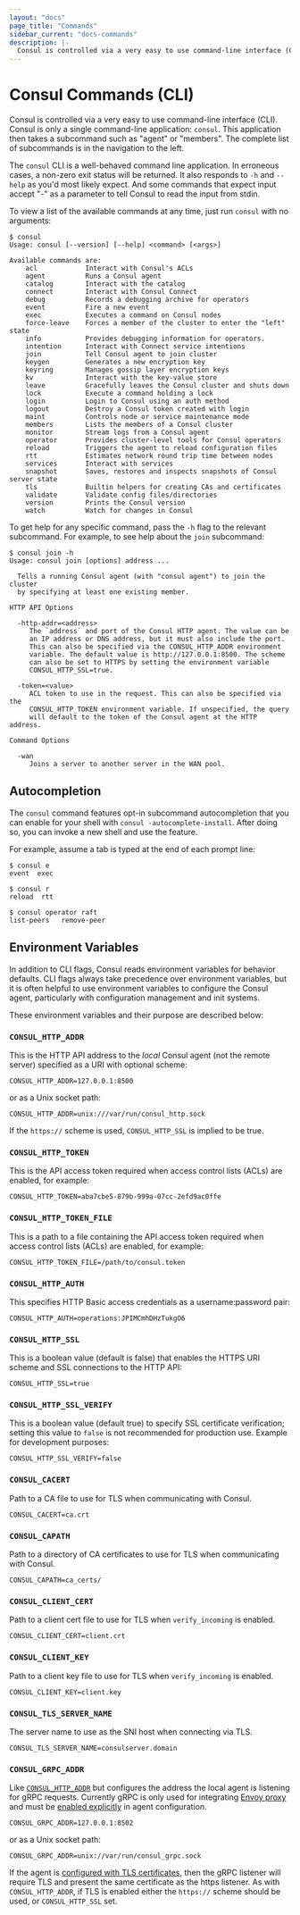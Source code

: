 ```yaml
---
layout: "docs"
page_title: "Commands"
sidebar_current: "docs-commands"
description: |-
  Consul is controlled via a very easy to use command-line interface (CLI). Consul is only a single command-line application: `consul`. This application then takes a subcommand such as agent or members. The complete list of subcommands is in the navigation to the left.
---
```


# Consul Commands (CLI)

Consul is controlled via a very easy to use command-line interface (CLI).
Consul is only a single command-line application: `consul`. This application
then takes a subcommand such as "agent" or "members". The complete list of
subcommands is in the navigation to the left.

The `consul` CLI is a well-behaved command line application. In erroneous
cases, a non-zero exit status will be returned. It also responds to `-h` and `--help`
as you'd most likely expect. And some commands that expect input accept
"-" as a parameter to tell Consul to read the input from stdin.

To view a list of the available commands at any time, just run `consul` with
no arguments:

```text
$ consul
Usage: consul [--version] [--help] <command> [<args>]

Available commands are:
    acl            Interact with Consul's ACLs
    agent          Runs a Consul agent
    catalog        Interact with the catalog
    connect        Interact with Consul Connect
    debug          Records a debugging archive for operators
    event          Fire a new event
    exec           Executes a command on Consul nodes
    force-leave    Forces a member of the cluster to enter the "left" state
    info           Provides debugging information for operators.
    intention      Interact with Connect service intentions
    join           Tell Consul agent to join cluster
    keygen         Generates a new encryption key
    keyring        Manages gossip layer encryption keys
    kv             Interact with the key-value store
    leave          Gracefully leaves the Consul cluster and shuts down
    lock           Execute a command holding a lock
    login          Login to Consul using an auth method
    logout         Destroy a Consul token created with login
    maint          Controls node or service maintenance mode
    members        Lists the members of a Consul cluster
    monitor        Stream logs from a Consul agent
    operator       Provides cluster-level tools for Consul operators
    reload         Triggers the agent to reload configuration files
    rtt            Estimates network round trip time between nodes
    services       Interact with services
    snapshot       Saves, restores and inspects snapshots of Consul server state
    tls            Builtin helpers for creating CAs and certificates
    validate       Validate config files/directories
    version        Prints the Consul version
    watch          Watch for changes in Consul
```

To get help for any specific command, pass the `-h` flag to the relevant
subcommand. For example, to see help about the `join` subcommand:

```text
$ consul join -h
Usage: consul join [options] address ...

  Tells a running Consul agent (with "consul agent") to join the cluster
  by specifying at least one existing member.

HTTP API Options

  -http-addr=<address>
     The `address` and port of the Consul HTTP agent. The value can be
     an IP address or DNS address, but it must also include the port.
     This can also be specified via the CONSUL_HTTP_ADDR environment
     variable. The default value is http://127.0.0.1:8500. The scheme
     can also be set to HTTPS by setting the environment variable
     CONSUL_HTTP_SSL=true.

  -token=<value>
     ACL token to use in the request. This can also be specified via the
     CONSUL_HTTP_TOKEN environment variable. If unspecified, the query
     will default to the token of the Consul agent at the HTTP address.

Command Options

  -wan
     Joins a server to another server in the WAN pool.
```

## Autocompletion

The `consul` command features opt-in subcommand autocompletion that you can
enable for your shell with `consul -autocomplete-install`. After doing so,
you can invoke a new shell and use the feature.

For example, assume a tab is typed at the end of each prompt line:

```
$ consul e
event  exec

$ consul r
reload  rtt

$ consul operator raft
list-peers   remove-peer
```

## Environment Variables

In addition to CLI flags, Consul reads environment variables for behavior
defaults. CLI flags always take precedence over environment variables, but it
is often helpful to use environment variables to configure the Consul agent,
particularly with configuration management and init systems.

These environment variables and their purpose are described below:

### `CONSUL_HTTP_ADDR`

This is the HTTP API address to the *local* Consul agent
(not the remote server) specified as a URI with optional scheme:

```
CONSUL_HTTP_ADDR=127.0.0.1:8500
```

or as a Unix socket path:

```
CONSUL_HTTP_ADDR=unix:///var/run/consul_http.sock
```

If the `https://` scheme is used, `CONSUL_HTTP_SSL` is implied to be true.

### `CONSUL_HTTP_TOKEN`

This is the API access token required when access control lists (ACLs)
are enabled, for example:

```
CONSUL_HTTP_TOKEN=aba7cbe5-879b-999a-07cc-2efd9ac0ffe
```

### `CONSUL_HTTP_TOKEN_FILE`

This is a path to a file containing the API access token required when access
control lists (ACLs) are enabled, for example:

```
CONSUL_HTTP_TOKEN_FILE=/path/to/consul.token
```

### `CONSUL_HTTP_AUTH`

This specifies HTTP Basic access credentials as a username:password pair:

```
CONSUL_HTTP_AUTH=operations:JPIMCmhDHzTukgO6
```

### `CONSUL_HTTP_SSL`

This is a boolean value (default is false) that enables the HTTPS URI
scheme and SSL connections to the HTTP API:

```
CONSUL_HTTP_SSL=true
```

### `CONSUL_HTTP_SSL_VERIFY`

This is a boolean value (default true) to specify SSL certificate verification;
setting this value to `false` is not recommended for production use. Example for
development purposes:

```
CONSUL_HTTP_SSL_VERIFY=false
```

### `CONSUL_CACERT`

Path to a CA file to use for TLS when communicating with Consul.

```
CONSUL_CACERT=ca.crt
```

### `CONSUL_CAPATH`

Path to a directory of CA certificates to use for TLS when communicating with Consul.

```
CONSUL_CAPATH=ca_certs/
```

### `CONSUL_CLIENT_CERT`

Path to a client cert file to use for TLS when `verify_incoming` is enabled.

```
CONSUL_CLIENT_CERT=client.crt
```

### `CONSUL_CLIENT_KEY`

Path to a client key file to use for TLS when `verify_incoming` is enabled.

```
CONSUL_CLIENT_KEY=client.key
```

### `CONSUL_TLS_SERVER_NAME`

The server name to use as the SNI host when connecting via TLS.

```
CONSUL_TLS_SERVER_NAME=consulserver.domain
```

### `CONSUL_GRPC_ADDR`

Like [`CONSUL_HTTP_ADDR`](#consul_http_addr) but configures the address the
local agent is listening for gRPC requests. Currently gRPC is only used for
integrating [Envoy proxy](/docs/connect/proxies/envoy.html) and must be [enabled
explicitly](/docs/agent/options.html#grpc_port) in agent configuration.

```
CONSUL_GRPC_ADDR=127.0.0.1:8502
```

or as a Unix socket path:

```
CONSUL_GRPC_ADDR=unix://var/run/consul_grpc.sock
```

If the agent is [configured with TLS
certificates](/docs/agent/encryption.html#rpc-encryption-with-tls), then the
gRPC listener will require TLS and present the same certificate as the https
listener. As with `CONSUL_HTTP_ADDR`, if TLS is enabled either the `https://`
scheme should be used, or `CONSUL_HTTP_SSL` set.
